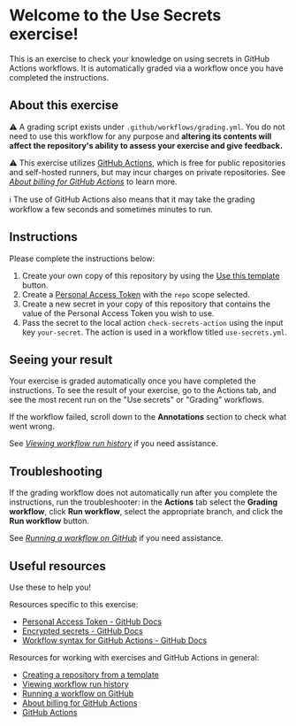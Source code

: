 # Welcome to the Use Secrets exercise!

This is an exercise to check your knowledge on using secrets in GitHub Actions workflows. It is automatically graded via a workflow once you have completed the instructions.

## About this exercise

:warning: A grading script exists under `.github/workflows/grading.yml`. You do not need to use this workflow for any purpose and **altering its contents will affect the repository's ability to assess your exercise and give feedback.**

:warning: This exercise utilizes [GitHub Actions](https://docs.github.com/en/actions), which is free for public repositories and self-hosted runners, but may incur charges on private repositories. See _[About billing for GitHub Actions]_ to learn more.

:information_source: The use of GitHub Actions also means that it may take the grading workflow a few seconds and sometimes minutes to run.

## Instructions

<!-- Specific instructions for your exercise -->

Please complete the instructions below:

1. Create your own copy of this repository by using the [Use this template](https://docs.github.com/en/github/creating-cloning-and-archiving-repositories/creating-a-repository-from-a-template#creating-a-repository-from-a-template) button.
2. Create a [Personal Access Token](https://docs.github.com/en/github/authenticating-to-github/keeping-your-account-and-data-secure/creating-a-personal-access-token) with the `repo` scope selected.
3. Create a new secret in your copy of this repository that contains the value of the Personal Access Token you wish to use.
4. Pass the secret to the local action `check-secrets-action` using the input key `your-secret`. The action is used in a workflow titled `use-secrets.yml`.

<!-- Add your steps below starting with step 2 -->

## Seeing your result

Your exercise is graded automatically once you have completed the instructions. To see the result of your exercise, go to the Actions tab, and see the most recent run on the "Use secrets" or "Grading" workflows. <!-- specify expected Looking Glass display_type --><!-- specific place to look -->

If the workflow failed, scroll down to the **Annotations** section to check what went wrong.

See _[Viewing workflow run history]_ if you need assistance.

## Troubleshooting

If the grading workflow does not automatically run after you complete the instructions, run the troubleshooter: in the **Actions** tab select the **Grading workflow**, click **Run workflow**, select the appropriate branch, and click the **Run workflow** button.

See _[Running a workflow on GitHub]_ if you need assistance.

## Useful resources

Use these to help you!

Resources specific to this exercise:

- [Personal Access Token - GitHub Docs]
- [Encrypted secrets - GitHub Docs]
- [Workflow syntax for GitHub Actions - GitHub Docs]

<!-- - Add further resources for the learner -->

Resources for working with exercises and GitHub Actions in general:

- [Creating a repository from a template]
- [Viewing workflow run history]
- [Running a workflow on GitHub]
- [About billing for GitHub Actions]
- [GitHub Actions]

<!--
Links used throughout this README:
-->
<!-- Edit the links below to be relevant -->

[events that trigger workflows - github docs]: https://docs.github.com/en/free-pro-team@latest/actions/reference/events-that-trigger-workflows#schedule
[cron examples - crontab.guru]: https://crontab.guru/examples.html
[creating a repository from a template]: https://docs.github.com/en/github/creating-cloning-and-archiving-repositories/creating-a-repository-from-a-template
[viewing workflow run history]: https://docs.github.com/en/actions/managing-workflow-runs/viewing-workflow-run-history
[running a workflow on github]: https://docs.github.com/en/actions/managing-workflow-runs/manually-running-a-workflow#running-a-workflow-on-github
[about billing for github actions]: https://docs.github.com/en/github/setting-up-and-managing-billing-and-payments-on-github/about-billing-for-github-actions
[github actions]: https://docs.github.com/en/actions
[personal access token - github docs]: https://docs.github.com/en/github/authenticating-to-github/keeping-your-account-and-data-secure/creating-a-personal-access-token
[Encrypted secrets - Github Docs]: https://docs.github.com/en/actions/reference/encrypted-secrets
[Workflow syntax for GitHub Actions - GitHub Docs]: https://docs.github.com/en/actions/reference/workflow-syntax-for-github-actions#jobsjob_idstepswith
